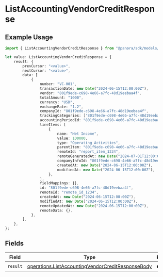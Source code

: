 # ListAccountingVendorCreditResponse

## Example Usage

```typescript
import { ListAccountingVendorCreditResponse } from "@panora/sdk/models/operations";

let value: ListAccountingVendorCreditResponse = {
    result: {
        prevCursor: "<value>",
        nextCursor: "<value>",
        data: [
            {
                number: "VC-001",
                transactionDate: new Date("2024-06-15T12:00:00Z"),
                vendor: "801f9ede-c698-4e66-a7fc-48d19eebaa4f",
                totalAmount: "1000",
                currency: "USD",
                exchangeRate: "1.2",
                companyId: "801f9ede-c698-4e66-a7fc-48d19eebaa4f",
                trackingCategories: ["801f9ede-c698-4e66-a7fc-48d19eebaa4f"],
                accountingPeriodId: "801f9ede-c698-4e66-a7fc-48d19eebaa4f",
                lineItems: [
                    {
                        name: "Net Income",
                        value: 100000,
                        type: "Operating Activities",
                        parentItem: "801f9ede-c698-4e66-a7fc-48d19eebaa4f",
                        remoteId: "report_item_1234",
                        remoteGeneratedAt: new Date("2024-07-01T12:00:00Z"),
                        companyInfoId: "801f9ede-c698-4e66-a7fc-48d19eebaa4f",
                        createdAt: new Date("2024-06-15T12:00:00Z"),
                        modifiedAt: new Date("2024-06-15T12:00:00Z"),
                    },
                ],
                fieldMappings: {},
                id: "801f9ede-c698-4e66-a7fc-48d19eebaa4f",
                remoteId: "remote_id_1234",
                createdAt: new Date("2024-06-15T12:00:00Z"),
                modifiedAt: new Date("2024-06-15T12:00:00Z"),
                remoteUpdatedAt: new Date("2024-06-15T12:00:00Z"),
                remoteData: {},
            },
        ],
    },
};
```

## Fields

| Field                                                                                                                  | Type                                                                                                                   | Required                                                                                                               | Description                                                                                                            |
| ---------------------------------------------------------------------------------------------------------------------- | ---------------------------------------------------------------------------------------------------------------------- | ---------------------------------------------------------------------------------------------------------------------- | ---------------------------------------------------------------------------------------------------------------------- |
| `result`                                                                                                               | [operations.ListAccountingVendorCreditResponseBody](../../models/operations/listaccountingvendorcreditresponsebody.md) | :heavy_check_mark:                                                                                                     | N/A                                                                                                                    |